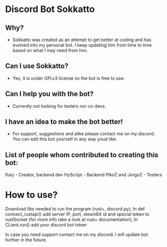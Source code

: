 # Discord Bot Sokkatto
## Why?
- Sokkatto was created as an attempt to get better at coding and has evolved into my personal bot. I keep updating him from time to time based on what I may need from him.

## Can I use Sokkatto?
- Yes, it is under GPLv3 license so the bot is free to use. 
## Can I help you with the bot?
- Currently not looking for testers nor co-devs. 
## I have an idea to make the bot better!
- For support, suggestions and alike please contact me on my discord. You can edit this bot yourself in any way youd like.
## List of people whom contributed to creating this bot:
Kaiy - Creator, backend dev
HyScript - Backend
PikoZ and JorgoZ - Testers

# How to use?
Download libs needed to run the program (rust+, discord.py);
In def connect_rustapi() add server IP, port, steam64 id and special token to rustSocket (for more info take a look at rust+ documentation);
In CLient.run() add your discord bot token

In case you need support contact me on my discord.
I will update bot further in the future.
